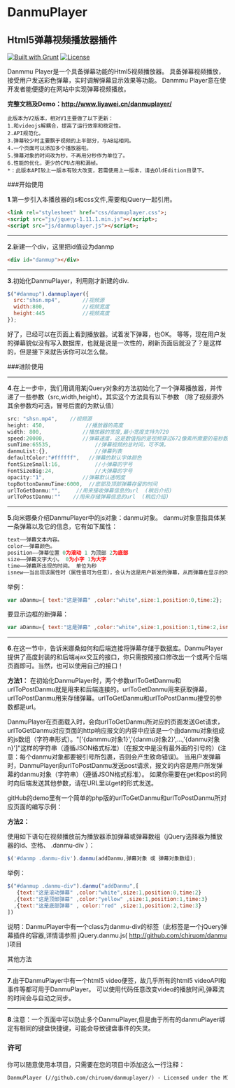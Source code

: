 # DanmuPlayer
## Html5弹幕视频播放器插件
[![Built with Grunt](https://cdn.gruntjs.com/builtwith.png)](http://gruntjs.com/)     [![License](http://img.shields.io/badge/license-MIT-brightgreen.svg)](http://opensource.org/licenses/MIT)

Danmmu Player是一个具备弹幕功能的Html5视频播放器。 具备弹幕视频播放，接受用户发送彩色弹幕，实时调解弹幕显示效果等功能。 Danmmu Player意在使开发者能便捷的在网站中实现弹幕视频播放。

**完整文档及Demo：http://www.liyawei.cn/danmuplayer/**

```
此版本为V2版本，相对V1主要做了以下更新：
1.和videojs解耦合，提高了运行效率和稳定性。
2.API规范化。
3.弹幕较少时主要飘于视频的上半部分，与AB站相同。
4.一个页面可以添加多个播放器啦。
5.弹幕对象的时间改为秒，不再用分秒作为单位了。
6.性能的优化，更少的CPU占用和漏帧。
*：此版本API较上一版本有较大改变，若需使用上一版本，请去OldEdition目录下。
```
###开始使用

**1**.第一步引入本播放器的js和css文件,需要和jQuery一起引用。

```html
<link rel="stylesheet" href="css/danmuplayer.css">;
<script src="js/jquery-1.11.1.min.js"></script>;
<script src="js/danmuplayer.js"></script>;
```
_ _ _
**2**.新建一个div，这里把id值设为danmp

```html
<div id="danmup"></div>
```
_ _ _
**3**.初始化DanmuPlayer，利用刚才新建的div.

```javascript
$("#danmup").danmuplayer({
  src:"shsn.mp4",       //视频源
  width:800,			//视频宽度
  height:445			//视频高度
});
```
好了，已经可以在页面上看到播放器。试着发下弹幕，也OK。
等等，现在用户发的弹幕貌似没有写入数据库，也就是说是一次性的，刷新页面后就没了？是这样的，但是接下来就告诉你可以怎么做。

###进阶使用
_ _ _
**4**.在上一步中，我们用调用某jQuery对象的方法初始化了一个弹幕播放器，并传递了一些参数（src,width,height）。其实这个方法具有以下参数 （除了视频源外其余参数均可选，冒号后面的为默认值）

```javascript
src: "shsn.mp4",    //视频源
height: 450,             //播放器的高度
width: 800,				//播放器的宽度,最小宽度支持为720
speed:20000,			//弹幕速度，这是数值指的是视频穿过672像素所需要的毫秒数
sumTime:65535,				//弹幕视频的总时间，可不填。
danmuList:{},				//弹幕列表
defaultColor:"#ffffff",   //弹幕的默认字体颜色
fontSizeSmall:16,			//小弹幕的字号
FontSizeBig:24,				//大弹幕的字号
opacity:"1",  			//弹幕默认透明度
topBottonDanmuTime:6000,  //底部及顶部弹幕存留的时间
urlToGetDanmu:"",     //用来接收弹幕信息的url  (稍后介绍)
urlToPostDanmu:""    //用来存储弹幕信息的url  (稍后介绍)
```
_ _ _
**5**.向米娜桑介绍DanmuPlayer中的js对象：danmu对象。
danmu对象意指具体某一条弹幕以及它的信息，它有如下属性：

```javascript
text——弹幕文本内容。
color——弹幕颜色。
position——弹幕位置 0为滚动 1 为顶部 2为底部
size——弹幕文字大小。 0为小字 1为大字
time——弹幕所出现的时间。 单位为秒
isnew——当出现该属性时（属性值可为任意），会认为这是用户新发的弹幕，从而弹幕在显示的时候会有边框。
```

举例：
```javascript
var aDanmu={ text:"这是弹幕" ,color:"white",size:1,position:0,time:2};
```
要显示边框的新弹幕：
```javascript
var aDanmu={ text:"这是弹幕" ,color:"white",size:1,position:1,time:2,isnew:1};
```



_ _ _
**6**.在这一节中，告诉米娜桑如何和后端连接将弹幕存储于数据库。DanmuPlayer提供了高度封装的和后端ajax交互的接口，你只需按照接口修改出一个或两个后端页面即可。当然，也可以使用自己的接口！

**方法1：**
在初始化DanmuPlayer时，两个参数urlToGetDanmu和urlToPostDanmu就是用来和后端连接的。urlToGetDanmu用来获取弹幕，urlToPostDanmu用来存储弹幕。urlToGetDanmu和urlToPostDanmu接受的参数都是url。

DanmuPlayer在页面载入时，会向urlToGetDanmu所对应的页面发送Get请求，urlToGetDanmu对应页面的http响应报文的内容中应该是一个由danmu对象组成的js数组（字符串形式）。"['{danmmu对象1}','{danmu对象2}',...,'{danmu对象n}']"这样的字符串（遵循JSON格式标准）（在报文中是没有最外面的引号的）(注意：每个danmu对象都要被引号所包裹，否则会产生致命错误)。
当用户发弹幕时，DanmuPlayer向urlToPostDanmu发送post请求，报文的内容是用户所发弹幕的danmu对象（字符串）（遵循JSON格式标准）。
如果你需要在get和post的同时向后端发送其他参数，请在URL里以get的形式发送。

gitHub的demo里有一个简单的php版的urlToGetDanmu和urlToPostDanmu所对应页面的编写示例：



**方法2：**

使用如下语句在视频播放前为播放器添加弹幕或弹幕数组（jQuery选择器为播放器的id、空格、 .danmu-div ）：
```javascript
$('#danmp .danmu-div').danmu(addDanmu,弹幕对象 或 弹幕对象数组);
```
举例：
```javascript
$("#danmup .danmu-div").danmu("addDanmu",[
   {text:"这是滚动弹幕" ,color:"white",size:1,position:0,time:2}
  ,{text:"这是顶部弹幕" ,color:"yellow" ,size:1,position:1,time:3}
  ,{text:"这是底部弹幕" , color:"red" ,size:1,position:2,time:3}
])
```
说明：DanmuPlayer中有一个class为danmu-div的标签（此标签是一个jQuery弹幕插件的容器,详情请参照 jQuery.danmu.js( http://github.com/chiruom/danmu )项目


其他方法
_ _ _
**7**.由于DanmuPlayer中有一个html5 video便签，故几乎所有的html5 videoAPI和事件等都可用于DanmuPlayer。
可以使用代码任意改变video的播放时间,弹幕流的时间会与自动之同步。

_ _ _
**8**.注意：一个页面中可以防止多个DanmuPlayer,但是由于所有的danmuPlayer绑定有相同的键盘快捷键，可能会导致键盘事件的失灵。

### 许可
你可以随意使用本项目，只需要在您的项目中添加这么一行注释：
```html
DanmuPlayer (//github.com/chiruom/danmuplayer/) - Licensed under the MIT license
```

